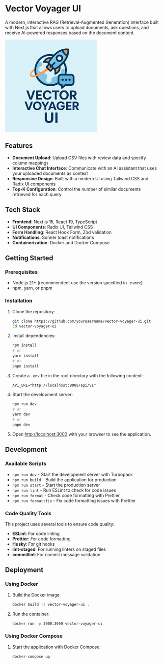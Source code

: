 # Vector Voyager UI

A modern, interactive RAG (Retrieval-Augmented Generation) interface built with Next.js that allows users to upload documents, ask questions, and receive AI-powered responses based on the document content.

<img src="public/vector-voyager.png" alt="Vector Voyager UI" height="300" />

## Features

- **Document Upload**: Upload CSV files with review data and specify column mappings
- **Interactive Chat Interface**: Communicate with an AI assistant that uses your uploaded documents as context
- **Responsive Design**: Built with a modern UI using Tailwind CSS and Radix UI components
- **Top-K Configuration**: Control the number of similar documents retrieved for each query

## Tech Stack

- **Frontend**: Next.js 15, React 19, TypeScript
- **UI Components**: Radix UI, Tailwind CSS
- **Form Handling**: React Hook Form, Zod validation
- **Notifications**: Sonner toast notifications
- **Containerization**: Docker and Docker Compose

## Getting Started

### Prerequisites

- Node.js 21+ (recommended: use the version specified in `.nvmrc`)
- npm, yarn, or pnpm

### Installation

1. Clone the repository:

   ```bash
   git clone https://github.com/yourusername/vector-voyager-ui.git
   cd vector-voyager-ui
   ```

2. Install dependencies:

   ```bash
   npm install
   # or
   yarn install
   # or
   pnpm install
   ```

3. Create a `.env` file in the root directory with the following content:

   ```
   API_URL="http://localhost:8000/api/v1"
   ```

4. Start the development server:

   ```bash
   npm run dev
   # or
   yarn dev
   # or
   pnpm dev
   ```

5. Open [http://localhost:3000](http://localhost:3000) with your browser to see the application.

## Development

### Available Scripts

- `npm run dev` - Start the development server with Turbopack
- `npm run build` - Build the application for production
- `npm run start` - Start the production server
- `npm run lint` - Run ESLint to check for code issues
- `npm run format` - Check code formatting with Prettier
- `npm run format:fix` - Fix code formatting issues with Prettier

### Code Quality Tools

This project uses several tools to ensure code quality:

- **ESLint**: For code linting
- **Prettier**: For code formatting
- **Husky**: For git hooks
- **lint-staged**: For running linters on staged files
- **commitlint**: For commit message validation

## Deployment

### Using Docker

1. Build the Docker image:

   ```bash
   docker build -t vector-voyager-ui .
   ```

2. Run the container:
   ```bash
   docker run -p 3000:3000 vector-voyager-ui
   ```

### Using Docker Compose

1. Start the application with Docker Compose:
   ```bash
   docker-compose up
   ```
